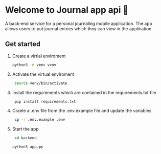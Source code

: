 # Welcome to Journal app api 👋

A back-end service for a personal journaling mobile application. The app allows users to put journal entries which they can view in the application.

## Get started

1. Create a virtial enviroment

   ```bash
   python3 -m venv venv
   ```

2. Activate the virtual enviroment

   ```bash
    source venv/bin/activate
    ```

3. Install the requirements which are contained in the requirements.txt file

   ```bash
    pip install requirements.txt
    ```

4. Craete a .env file from the .env.example file and update the variables

   ```bash
    cp -r .env.example .env
    ```

5. Start the app

   ```bash
    cd backend
    ```

    ```bash
    python3 app.py
    ```
